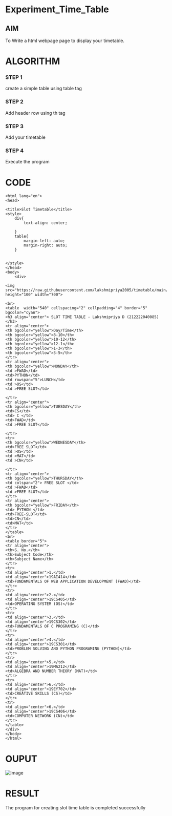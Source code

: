 # Experiment_Time_Table

## AIM
To Write a html webpage page to display your timetable.

# ALGORITHM
### STEP 1
create a simple table using table tag

### STEP 2
Add header row using th tag

### STEP 3
Add your timetable

### STEP 4
Execute the program

# CODE

```<!DOCTYPE html>
<html lang="en">
<head>

<title>Slot Timetable</title>
<style>
    div{
        text-align: center;
       
    }
    table{
        margin-left: auto;
        margin-right: auto;
    }

  
</style>
</head>
<body>
    <div>

<img src="https://raw.githubusercontent.com/lakshmipriya2005/timetable/main/logo.png" height="100" width="700">

<br>
<table  width="540" cellspacing="2" cellpadding="4" border="5" bgcolor="cyan">
<h3 align="center"> SLOT TIME TABLE - Lakshmipriya D (212222040085)</h3>
<tr align="center">
<th bgcolor="yellow">Day/Time</th>
<th bgcolor="yellow">8-10</th>
<th bgcolor="yellow">10-12</th>
<th bgcolor="yellow">12-1</th>
<th bgcolor="yellow">1-3</th>
<th bgcolor="yellow">3-5</th>
</tr>
<tr align="center">
<th bgcolor="yellow">MONDAY</th>
<td >FWAD</td>
<td>PYTHON</td>
<td rowspan="5">LUNCH</td>
<td >OS</td>
<td >FREE SLOT</td>

</tr>
<tr align="center">
<th bgcolor="yellow">TUESDAY</th>
<td>CS</td>
<td> C </td>
<td>FWAD</td>
<td >FREE SLOT</td>

</tr>
<tr>
<th bgcolor="yellow">WEDNESDAY</th>
<td>FREE SLOT</td>
<td >OS</td>
<td >MAT</td>
<td >CN</td>

</tr>
<tr align="center">
<th bgcolor="yellow">THURSDAY</th>
<td colspan="2"> FREE SLOT </td>
<td >FWAD</td>
<td >FREE SLOT</td>
</tr>
<tr align="center">
<th bgcolor="yellow">FRIDAY</th>
<td> PYTHON </td>
<td>FREE-SLOT</td>
<td>CN</td>
<td>MAT</td>
</tr>
</table>
<br>
<table border="5">
<tr align="center">
<th>S. No.</th>
<th>Subject Code</th>
<th>Subject Name</th>
</tr>
<tr>
<td align="center">1.</td>
<td align="center">19AI414</td>
<td>FUNDAMENTALS OF WEB APPLICATION DEVELOPMENT (FWAD)</td>
</tr>
<tr>
<td align="center">2.</td>
<td align="center">19CS405</td>
<td>OPERATING SYSTEM (OS)</td>
</tr>
<tr>
<td align="center">3.</td>
<td align="center">19CS302</td>
<td>FUNDAMENTALS OF C PROGRAMING (C)</td>
</tr>
<tr>
<td align="center">4.</td>
<td align="center">19CS301</td>
<td>PROBLEM SOLVING AND PYTHON PROGRAMING (PYTHON)</td>
</tr>
<tr>
<td align="center">5.</td>
<td align="center">19MA212</td>
<td>ALGEBRA AND NUMBER THEORY (MAT)</td>
</tr>
<tr>
<td align="center">6.</td>
<td align="center">19EY702</td>
<td>CREATIVE SKILLS (CS)</td>
</tr>
<tr>
<td align="center">6.</td>
<td align="center">19CS406</td>
<td>COMPUTER NETWORK (CN)</td>
</tr>
</table>
</div>
</body>
</html> 
```


# OUPUT
![image](https://github.com/Gopikakarthik/timetable/assets/121235427/e8e880ca-1b7c-4fe5-96cd-69f3c60d658d)




# RESULT
The program for creating slot time table is completed successfully
